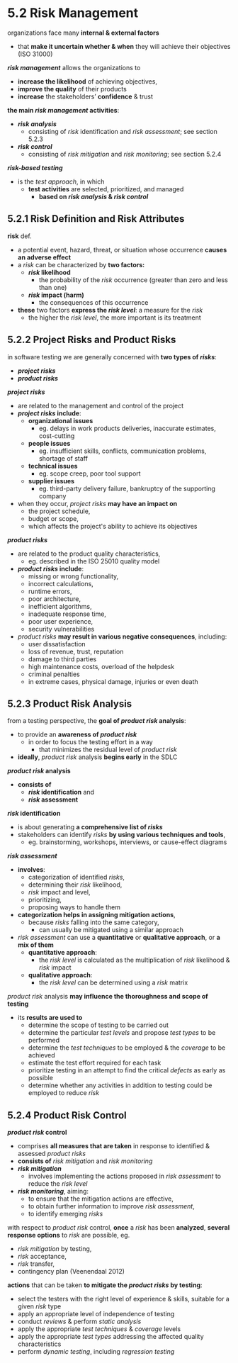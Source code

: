 # 5.2 Risk Management

organizations face many **internal & external factors**
* that **make it uncertain whether & when** they will achieve their objectives (ISO 31000)

***risk management*** allows the organizations to
  + **increase the likelihood** of achieving objectives,
  + **improve the quality** of their products
  + **increase** the stakeholders’ **confidence** & trust

**the main *risk management* activities**:
* ***risk analysis***
  + consisting of *risk* identification and *risk assessment*; see section 5.2.3
* ***risk control***
  + consisting of *risk mitigation* and *risk monitoring*; see section 5.2.4

***risk-based testing***
* is the *test approach*, in which
  + **test activities** are selected, prioritized, and managed
    - **based on *risk analysis* & *risk control***

## 5.2.1 Risk Definition and Risk Attributes

**risk** def.
* a potential event, hazard, threat, or situation whose occurrence **causes an adverse effect**
* a *risk* can be characterized by **two factors:**
  + ***risk* likelihood**
    - the probability of the *risk* occurrence (greater than zero and less than one)
  + ***risk* impact (harm)**
    - the consequences of this occurrence
* **these** two factors **express the *risk level***: a measure for the *risk*
  + the higher the *risk level*, the more important is its treatment

## 5.2.2 Project Risks and Product Risks

in software testing we are generally concerned with **two types of *risks***:
* ***project risks***
* ***product risks***

***project risks***
* are related to the management and control of the project
* ***project risks* include**:
  + **organizational issues**
    - eg. delays in work products deliveries, inaccurate estimates, cost-cutting
  + **people issues**
    - eg. insufficient skills, conflicts, communication problems, shortage of staff
  + **technical issues**
    - eg. scope creep, poor tool support
  + **supplier issues**
    - eg. third-party delivery failure, bankruptcy of the supporting company
* when they occur, *project risks* **may have an impact on**
  + the project schedule,
  + budget or scope,
  + which affects the project's ability to achieve its objectives

***product risks***
* are related to the product quality characteristics,
  + eg. described in the ISO 25010 quality model
* ***product risks* include**:
  + missing or wrong functionality,
  + incorrect calculations,
  + runtime errors,
  + poor architecture,
  + inefficient algorithms,
  + inadequate response time,
  + poor user experience,
  + security vulnerabilities
* *product risks* **may result in various negative consequences**, including:
  + user dissatisfaction
  + loss of revenue, trust, reputation
  + damage to third parties
  + high maintenance costs, overload of the helpdesk
  + criminal penalties
  + in extreme cases, physical damage, injuries or even death

## 5.2.3 Product Risk Analysis

from a testing perspective, the **goal of *product risk* analysis**:
* to provide an **awareness of *product risk***
  + in order to focus the testing effort in a way
    - that minimizes the residual level of *product risk*
* **ideally**, *product risk* analysis **begins early** in the SDLC

***product risk* analysis**
* **consists of**
  + ***risk* identification** and
  + ***risk* assessment**

***risk* identification**
* is about generating **a comprehensive list of *risks***
* stakeholders can identify *risks* **by using various techniques and tools**,
  + eg. brainstorming, workshops, interviews, or cause-effect diagrams

***risk assessment***
* **involves**:
  + categorization of identified *risks*,
  + determining their *risk* likelihood,
  + *risk* impact and level,
  + prioritizing,
  + proposing ways to handle them
* **categorization helps in assigning mitigation actions**,
  + because *risks* falling into the same category,
    - can usually be mitigated using a similar approach
* *risk assessment* can use a **quantitative** or **qualitative approach**, or **a mix of them**
  + **quantitative approach**:
    - the *risk level* is calculated as the multiplication of *risk* likelihood & *risk* impact
  + **qualitative approach**:
    - the *risk level* can be determined using a *risk* matrix

*product risk* analysis **may influence the thoroughness and scope of testing**
* its **results are used to**
  + determine the scope of testing to be carried out
  + determine the particular *test levels* and propose *test types* to be performed
  + determine the *test techniques* to be employed & the *coverage* to be achieved
  + estimate the test effort required for each task
  + prioritize testing in an attempt to find the critical *defects* as early as possible
  + determine whether any activities in addition to testing could be employed to reduce *risk*

## 5.2.4 Product Risk Control

***product risk* control**
* comprises **all measures that are taken** in response to identified & assessed *product risks*
* **consists of** *risk mitigation* and *risk monitoring*
* ***risk mitigation***
  + involves implementing the actions proposed in *risk assessment* to reduce the *risk level*
* ***risk monitoring***, aiming:
  + to ensure that the mitigation actions are effective,
  + to obtain further information to improve *risk assessment*,
  + to identify emerging *risks*

with respect to *product risk* control, **once** a *risk* has been **analyzed**, **several response options** to *risk* are possible, eg.
* *risk mitigation* by testing,
* *risk* acceptance,
* *risk* transfer,
* contingency plan (Veenendaal 2012)

**actions** that can be taken **to mitigate the *product risks* by testing**:
* select the testers with the right level of experience & skills, suitable for a given *risk* type
* apply an appropriate level of independence of testing
* conduct *reviews* & perform *static analysis*
* apply the appropriate *test techniques* & *coverage* levels
* apply the appropriate *test types* addressing the affected quality characteristics
* perform *dynamic testing*, including *regression testing*
